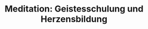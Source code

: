 ---
layout: SeminarLayout
title: 'Meditation: Geistesschulung und Herzensbildung'
startDate: '14.11.2020'
endDate: '21.11.2020'
descriptionShort: 'Die Schulung der Achtsamkeit hat inneres Wohl und Freiheit zum Ziel. Wir lernen dabei unweigerlich die Muster kennen, die uns von diesem Wohl trennen. Erkennen und Verstehen bewirkt Wandlung: Verstrickungen werden einsehbar, ihre Lösung in tieferem Selbstverständnis möglich.'
description: 'Sammlung und klares Sehen bilden die Dynamik, die uns an befreiende Einsicht in unser Dasein heranführt. Untrennbar damit verbunden ist das Kultivieren einer Haltung der wertschätzenden Motivation und des gründlichen Erforschens. Anleitungen und Darlegungen zur Achtsamkeitsschulung, Meditation im Sitzen, Gehen und Stehen bilden den Schwerpunkt dieser Tage. Der Kurs wird im Schweigen abgehalten, was ermöglicht, tief in den meditativen Prozess einzutauchen. Es wird Gelegenheit zu Gesprächen mit dem Leiter geben, als Unterstützung zur individuellen Übung. Einfache Körperübungen werden im Lauf des Tages eingeflochten. Meditatives Gewahrsein wird in allen Aktivitäten, auch außerhalb der Meditationshalle geübt. Ein Seminar für Anfänger und Erfahrene.'
honorar: 'auf freiwilliger Basis (Dana)'
kursgebuehr: '80 €'
unterkunft: '280 €, Aufpreis bei Einzelzimmer'
dozentenbeschreibung: '<strong>Christoph Köck</strong> verbrachte 17 Jahre seines Lebens als Mönch in der Theravada – Tradition, vornehmlich in Klöstern Ajahn Chahs in Thailand und Europa. Langjährige Lehrtätigkeit für Buddhismus und Meditation, MBSR, Personzentrierter Psychotherapeut in freier Praxis in Wien.'
website: 'Christoph Köck'
websiteUrl: 'http://www.christoph-koeck.at'
performers: 'Christoph Köck'
---